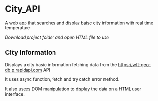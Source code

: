 # City_API

A web app that searches and display baisc city information with real time temperature

_Download project folder and open HTML file to use_

## City information

Displays a city basic information fetching data from the https://wft-geo-db.p.rapidapi.com API

It uses async function, fetch and try catch error method.

It also usees DOM manipulation to display the data on a HTML user interface.
